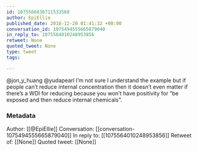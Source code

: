 ```yaml
---
id: 1075566838711533568
author: EpiEllie
published_date: 2018-12-20 01:41:32 +00:00
conversation_id: 1075494555665879040
in_reply_to: 1075564010248953856
retweet: None
quoted_tweet: None
type: tweet
tags:

---
```


@jon_y_huang @yudapearl I’m not sure I understand the example but if people can’t reduce internal concentration then it doesn’t even matter if there’s a WDI for reducing because you won’t have positivity for “be exposed and then reduce internal chemicals”.

### Metadata

Author: [[@EpiEllie]]
Conversation: [[conversation-1075494555665879040]]
In reply to: [[1075564010248953856]]
Retweet of: [[None]]
Quoted tweet: [[None]]
